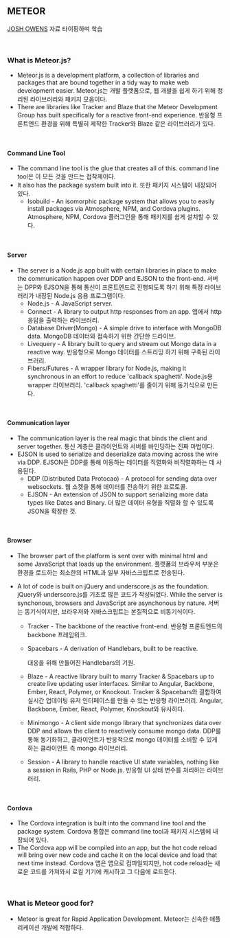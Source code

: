 ## METEOR

[JOSH OWENS](http://joshowens.me/) 자료 타이핑하며 학습

<br>

### What is Meteor.js?

- Meteor.js is a development platform, a collection of libraries and packages that are bound together in a tidy way to make web development easier.
  Meteor.js는 개발 플랫폼으로, 웹 개발을 쉽게 하기 위해 정리된 라이브러리와 패키지 모음이다.
- There are libraries like Tracker and Blaze that the Meteor Development Group has built specifically for a reactive front-end experience.
  반응형 프론트엔드 환경을 위해 특별히 제작한 Tracker와 Blaze 같은 라이브러리가 있다.

<br>

#### Command Line Tool

- The command line tool is the glue that creates all of this.
  command line tool은 이 모든 것을 만드는 접착제이다.
- It also has the package system built into it.
  또한 패키지 시스템이 내장되어 있다.
  - Isobuild - An isomorphic package system that allows you to easily install packages via Atmosphere, NPM, and Cordova plugins.
    Atmosphere, NPM, Cordova 플러그인을 통해 패키지를 쉽게 설치할 수 있다.

<br>

#### Server

- The server is a Node.js app built with certain libraries in place to make the communication happen over DDP and EJSON to the front-end.
  서버는 DPP와 EJSON을 통해 통신이 프론트엔드로 진행되도록 하기 위해 특정 라이브러리가 내장된 Node.js 응용 프로그램이다.
  - Node.js - A JavaScript server.
  - Connect - A library to output http responses from an app.
    앱에서 http 응답을 출력하는 라이브러리.
  - Database Driver(Mongo) - A simple drive to interface with MongoDB data.
    MongoDB 데이터와 접속하기 위한 간단한 드라이브.
  - Livequery - A library built to query and stream out Mongo data in a reactive way.
    반응형으로 Mongo 데이터를 스트리밍 하기 위해 구축된 라이브러리.
  - Fibers/Futures - A wrapper library for Node.js, making it synchronous in an effort to reduce 'callback spaghetti'.
    Node.js용 wrapper 라이브러리. 'callback spaghetti'를 줄이기 위해 동기식으로 만든다.

<br>

#### Communication layer

- The communication layer is the real magic that binds the client and server together.
  통신 계층은 클라이언트와 서버를 바인딩하는 진짜 마법이다.
- EJSON is used to serialize and deserialize data moving across the wire via DDP.
  EJSON은 DDP를 통해 이동하는 데이터를 직렬화와 비직렬화하는 데 사용된다.
  - DDP (Distributed Data Protocao) - A protocol for sending data over websockets.
    웹 소켓을 통해 데이터를 전송하기 위한 프로토콜.
  - EJSON - An extension of JSON to support serializing more data types like Dates and Binary.
    더 많은 데이터 유형을 직렬화 할 수 있도록 JSON을 확장한 것.

<br>

#### Browser

- The browser part of the platform is sent over with minimal html and some JavaScript that loads up the environment.
  플랫폼의 브라우저 부분은 환경을 로드하는 최소한의 HTML과 일부 자바스크립트로 전송된다.

- A lot of code is built on jQuery and underscore.js as the foundation.
  jQuery와 underscore.js를 기초로 많은 코드가 작성되었다.
  While the server is synchonous, browsers and JavaScript are asynchonous by nature.
  서버는 동기식이지만, 브라우저와 자바스크립트는 본질적으로 비동기식이다.

  - Tracker - The backbone of the reactive front-end.
    반응형 프론트엔드의 backbone 프레임워크.

  - Spacebars - A derivation of Handlebars, built to be reactive.

    대응을 위해 만들어진 Handlebars의 기원.

  - Blaze - A reactive library built to marry Tracker & Spacebars up to create live updating user interfaces. Similar to Angular, Backbone, Ember, React, Polymer, or Knockout.
    Tracker & Spacebars와 결합하여 실시간 업데이팅 유저 인터페이스를 만들 수 있는 반응형 라이브러리. Angular, Backbone, Ember, React, Polymer, Knockout와 유사하다.

  - Minimongo - A client side mongo library that synchronizes data over DDP and allows the client to reactively consume mongo data.
    DDP를 통해 동기화하고, 클라이언트가 반응적으로 mongo 데이터를 소비할 수 있게 하는 클라이언트 측 mongo 라이브러리. 

  - Session - A library to handle reactive UI state variables, nothing like a session in Rails, PHP or Node.js.
    반응형 UI 상태 변수를 처리하는 라이브러리.

<br>

#### Cordova

- The Cordova integration is built into the command line tool and the package system.
  Cordova 통합은 command line tool과 패키지 시스템에 내장되어 있다.
- The Cordova app will be compiled into an app, but the hot code reload will bring over new code and cache it on the local device and load that next time instead.
  Cordova 앱은 앱으로 컴파일되지만, hot code reload는 새로운 코드를 가져와서 로컬 기기에 캐시하고 그 다음에 로드한다.

<br>

### What is Meteor good for?

- Meteor is great for Rapid Application Development.
  Meteor는 신속한 애플리케이션 개발에 적합하다.